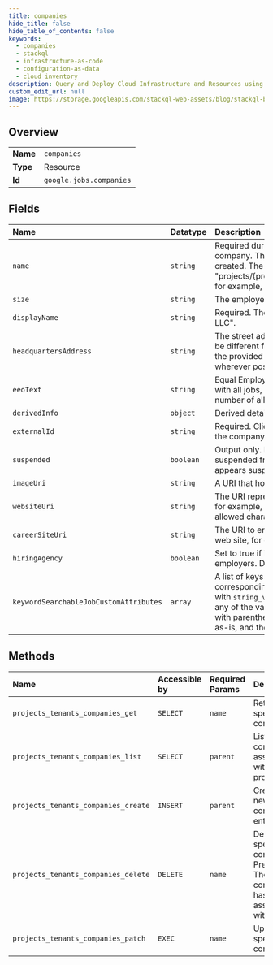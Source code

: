 ```yaml
---
title: companies
hide_title: false
hide_table_of_contents: false
keywords:
  - companies
  - stackql
  - infrastructure-as-code
  - configuration-as-data
  - cloud inventory
description: Query and Deploy Cloud Infrastructure and Resources using SQL
custom_edit_url: null
image: https://storage.googleapis.com/stackql-web-assets/blog/stackql-blog-post-featured-image.png
---
```

  
    

## Overview
<table><tbody>
<tr><td><b>Name</b></td><td><code>companies</code></td></tr>
<tr><td><b>Type</b></td><td>Resource</td></tr>
<tr><td><b>Id</b></td><td><code>google.jobs.companies</code></td></tr>
</tbody></table>

## Fields
| Name | Datatype | Description |
|:-----|:---------|:------------|
| `name` | `string` | Required during company update. The resource name for a company. This is generated by the service when a company is created. The format is "projects/{project_id}/tenants/{tenant_id}/companies/{company_id}", for example, "projects/foo/tenants/bar/companies/baz". |
| `size` | `string` | The employer's company size. |
| `displayName` | `string` | Required. The display name of the company, for example, "Google LLC". |
| `headquartersAddress` | `string` | The street address of the company's main headquarters, which may be different from the job location. The service attempts to geolocate the provided address, and populates a more specific location wherever possible in DerivedInfo.headquarters_location. |
| `eeoText` | `string` | Equal Employment Opportunity legal disclaimer text to be associated with all jobs, and typically to be displayed in all roles. The maximum number of allowed characters is 500. |
| `derivedInfo` | `object` | Derived details about the company. |
| `externalId` | `string` | Required. Client side company identifier, used to uniquely identify the company. The maximum number of allowed characters is 255. |
| `suspended` | `boolean` | Output only. Indicates whether a company is flagged to be suspended from public availability by the service when job content appears suspicious, abusive, or spammy. |
| `imageUri` | `string` | A URI that hosts the employer's company logo. |
| `websiteUri` | `string` | The URI representing the company's primary web site or home page, for example, "https://www.google.com". The maximum number of allowed characters is 255. |
| `careerSiteUri` | `string` | The URI to employer's career site or careers page on the employer's web site, for example, "https://careers.google.com". |
| `hiringAgency` | `boolean` | Set to true if it is the hiring agency that post jobs for other employers. Defaults to false if not provided. |
| `keywordSearchableJobCustomAttributes` | `array` | A list of keys of filterable Job.custom_attributes, whose corresponding `string_values` are used in keyword searches. Jobs with `string_values` under these specified field keys are returned if any of the values match the search keyword. Custom field values with parenthesis, brackets and special symbols are not searchable as-is, and those keyword queries must be surrounded by quotes. |
## Methods
| Name | Accessible by | Required Params | Description |
|:-----|:--------------|:----------------|:------------|
| `projects_tenants_companies_get` | `SELECT` | `name` | Retrieves specified company. |
| `projects_tenants_companies_list` | `SELECT` | `parent` | Lists all companies associated with the project. |
| `projects_tenants_companies_create` | `INSERT` | `parent` | Creates a new company entity. |
| `projects_tenants_companies_delete` | `DELETE` | `name` | Deletes specified company. Prerequisite: The company has no jobs associated with it. |
| `projects_tenants_companies_patch` | `EXEC` | `name` | Updates specified company. |
